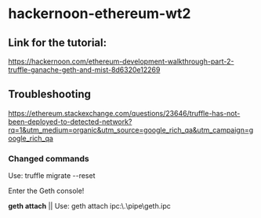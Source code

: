# hackernoon-ethereum-wt2

## Link for the tutorial:
https://hackernoon.com/ethereum-development-walkthrough-part-2-truffle-ganache-geth-and-mist-8d6320e12269

## Troubleshooting
https://ethereum.stackexchange.com/questions/23646/truffle-has-not-been-deployed-to-detected-network?rq=1&utm_medium=organic&utm_source=google_rich_qa&utm_campaign=google_rich_qa

### Changed commands

Use: truffle migrate --reset

Enter the Geth console!

**geth attach** || Use: geth attach ipc:\\.\pipe\geth.ipc 